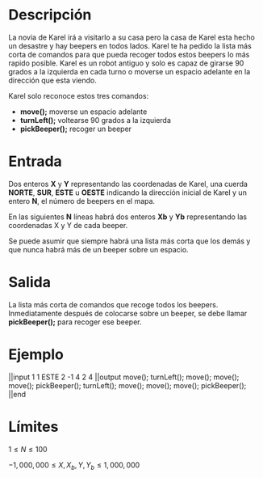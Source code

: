 # Descripción

La novia de Karel irá a visitarlo a su casa pero la casa de Karel esta hecho un desastre y hay beepers en todos lados. Karel te ha pedido la lista más corta de comandos para que pueda recoger todos estos beepers lo más rapido posible. Karel es un robot antiguo y solo es capaz de girarse 90 grados a la izquierda en cada turno o moverse un espacio adelante en la dirección que esta viendo.

Karel solo reconoce estos tres comandos:

* **move();** moverse un espacio adelante
* **turnLeft();** voltearse 90 grados a la izquierda
* **pickBeeper();** recoger un beeper

# Entrada

Dos enteros **X** y **Y** representando las coordenadas de Karel, una cuerda **NORTE**, **SUR**, **ESTE** u **OESTE** indicando la dirección inicial de Karel y un entero **N**, el número de beepers en el mapa.

En las siguientes **N** líneas habrá dos enteros **Xb** y **Yb** representando las coordenadas X y Y de cada beeper.

Se puede asumir que siempre habrá una lista más corta que los demás y que nunca habrá más de un beeper sobre un espacio.

# Salida

La lista más corta de comandos que recoge todos los beepers. Inmediatamente después de colocarse sobre un beeper, se debe llamar **pickBeeper();** para recoger ese beeper.

# Ejemplo

||input
1 1 ESTE 2
-1 4
2 4
||output
move();
turnLeft();
move();
move();
move();
pickBeeper();
turnLeft();
move();
move();
move();
pickBeeper();
||end

# Límites

$1 \le N \le 100$

$-1,000,000 \le X, X_b, Y, Y_b \le 1,000,000$
